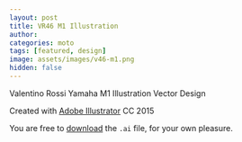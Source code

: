 ```yaml
---
layout: post
title: VR46 M1 Illustration
author:
categories: moto
tags: [featured, design]
image: assets/images/v46-m1.png
hidden: false
---
```


Valentino Rossi Yamaha M1 Illustration Vector Design  

Created with [Adobe Illustrator](http://www.adobe.com/products/illustrator.html) CC 2015

You are free to [download](/public/downloads/v46-m1.ai) the `.ai` file, for your own pleasure.

